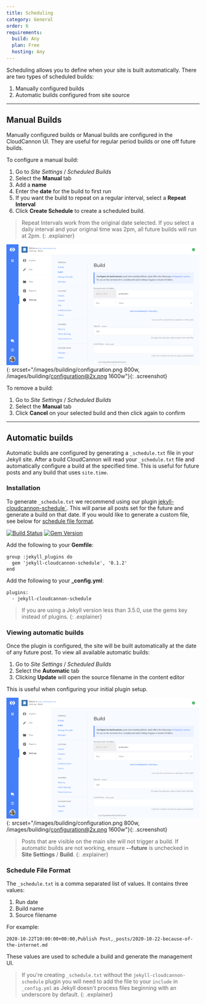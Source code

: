 ```yaml
---
title: Scheduling
category: General
order: 6
requirements:
  build: Any
  plan: Free
  hosting: Any
---
```


Scheduling allows you to define when your site is built automatically. There are two types of scheduled builds:

1. Manually configured builds
2. Automatic builds configured from site source

---

## Manual Builds

Manually configured builds or Manual builds are configured in the CloudCannon UI. They are useful for regular period builds or one off future builds.

To configure a manual build:

1. Go to *Site Settings* / *Scheduled Builds*
2. Select the **Manual** tab
3. Add a **name**
4. Enter the **date** for the build to first run
5. If you want the build to repeat on a regular interval, select a **Repeat Interval**
6. Click **Create Schedule** to create a scheduled build.

> Repeat Intervals work from the original date selected. If you select a daily interval and your original time was 2pm, all future builds will run at 2pm.
{: .explainer}

![Site Settings Build Interface](/images/building/configuration.png){: srcset="/images/building/configuration.png 800w, /images/building/configuration@2x.png 1600w"}{: .screenshot}

To remove a build:

1. Go to *Site Settings* / *Scheduled Builds*
2. Select the **Manual** tab
3. Click **Cancel** on your selected build and then click again to confirm

---

## Automatic builds

Automatic builds are configured by generating a `_schedule.txt` file in your Jekyll site. After a build CloudCannon will read your `_schedule.txt` file and automatically configure a build at the specified time. This is useful for future posts and any build that uses `site.time`.

### Installation

To generate `_schedule.txt` we recommend using our plugin [jekyll-cloudcannon-schedule`](https://github.com/CloudCannon/jekyll-cloudcannon-schedule). This will parse all posts set for the future and generate a build on that date. If you would like to generate a custom file, see below for [schedule file format](#schedule-file-format).

[![Build Status](https://travis-ci.org/CloudCannon/jekyll-cloudcannon-schedule.svg?branch=master)](https://travis-ci.org/CloudCannon/jekyll-cloudcannon-schedule)
[![Gem Version](https://badge.fury.io/rb/jekyll-cloudcannon-schedule.svg)](https://badge.fury.io/rb/jekyll-cloudcannon-schedule)

Add the following to your **Gemfile**:

```
group :jekyll_plugins do
  gem 'jekyll-cloudcannon-schedule', '0.1.2'
end
```

Add the following to your **_config.yml**:

```
plugins:
  - jekyll-cloudcannon-schedule
```

> If you are using a Jekyll version less than 3.5.0, use the gems key instead of plugins.
{: .explainer}

### Viewing automatic builds

Once the plugin is configured, the site will be built automatically at the date of any future post. To view all available automatic builds:

1. Go to *Site Settings* / *Scheduled Builds*
2. Select the **Automatic** tab
2. Clicking **Update** will open the source filename in the content editor

This is useful when configuring your initial plugin setup.

![Site Settings Build Interface](/images/building/configuration.png){: srcset="/images/building/configuration.png 800w, /images/building/configuration@2x.png 1600w"}{: .screenshot}

> Posts that are visible on the main site will not trigger a build. If automatic builds are not working, ensure **--future** is unchecked in **Site Settings** / **Build**.
{: .explainer}

### Schedule File Format

The `_schedule.txt` is a comma separated list of values. It contains three values:

1. Run date
2. Build name
3. Source filename

For example:

```
2020-10-22T10:00:00+00:00,Publish Post,_posts/2020-10-22-because-of-the-internet.md
```

These values are used to schedule a build and generate the management UI.

> If you're creating `_schedule.txt` without the `jekyll-cloudcannon-schedule` plugin you will need to add the file to your `include` in `_config.yml` as Jekyll doesn't process files beginning with an underscore by default.
{: .explainer}